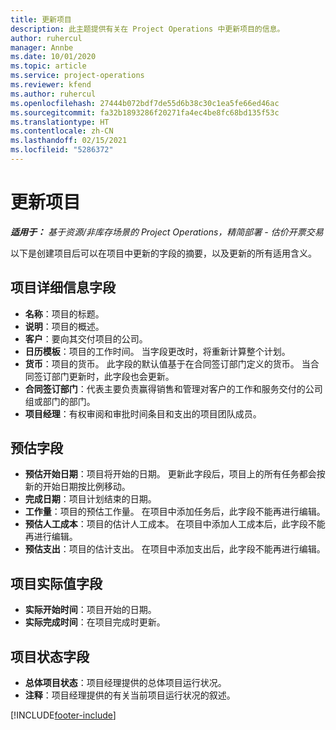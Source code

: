 ```yaml
---
title: 更新项目
description: 此主题提供有关在 Project Operations 中更新项目的信息。
author: ruhercul
manager: Annbe
ms.date: 10/01/2020
ms.topic: article
ms.service: project-operations
ms.reviewer: kfend
ms.author: ruhercul
ms.openlocfilehash: 27444b072bdf7de55d6b38c30c1ea5fe66ed46ac
ms.sourcegitcommit: fa32b1893286f20271fa4ec4be8fc68bd135f53c
ms.translationtype: HT
ms.contentlocale: zh-CN
ms.lasthandoff: 02/15/2021
ms.locfileid: "5286372"
---
```

# <a name="update-a-project"></a>更新项目

_**适用于：** 基于资源/非库存场景的 Project Operations，精简部署 - 估价开票交易_

以下是创建项目后可以在项目中更新的字段的摘要，以及更新的所有适用含义。

## <a name="project-detail-fields"></a>项目详细信息字段

- **名称**：项目的标题。
- **说明**：项目的概述。
- **客户**：要向其交付项目的公司。
- **日历模板**：项目的工作时间。 当字段更改时，将重新计算整个计划。
- **货币**：项目的货币。 此字段的默认值基于在合同签订部门定义的货币。 当合同签订部门更新时，此字段也会更新。
- **合同签订部门**：代表主要负责赢得销售和管理对客户的工作和服务交付的公司组或部门的部门。 
- **项目经理**：有权审阅和审批时间条目和支出的项目团队成员。

## <a name="estimate-fields"></a>预估字段

- **预估开始日期**：项目将开始的日期。 更新此字段后，项目上的所有任务都会按新的开始日期按比例移动。
- **完成日期**：项目计划结束的日期。
- **工作量**：项目的预估工作量。 在项目中添加任务后，此字段不能再进行编辑。
- **预估人工成本**：项目的估计人工成本。 在项目中添加人工成本后，此字段不能再进行编辑。
- **预估支出**：项目的估计支出。 在项目中添加支出后，此字段不能再进行编辑。

## <a name="project-actual-fields"></a>项目实际值字段
- **实际开始时间**：项目开始的日期。
- **实际完成时间**：在项目完成时更新。

## <a name="project-status-fields"></a>项目状态字段

- **总体项目状态**：项目经理提供的总体项目运行状况。
- **注释**：项目经理提供的有关当前项目运行状况的叙述。



[!INCLUDE[footer-include](../includes/footer-banner.md)]